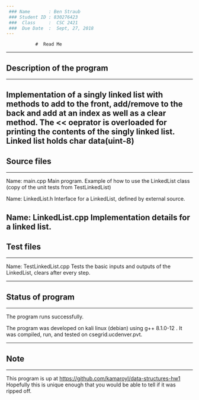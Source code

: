 ```yaml
---
 ### Name       : Ben Straub         
 ### Student ID : 830276423                
 ###  Class     :  CSC 2421           
 ###  Due Date  :  Sept, 27, 2018
---
```


               #  Read Me

---
## Description of the program
---
Implementation of a singly linked list with methods to add to the front, add/remove to the back and add at an index as well as a clear method. The << oeprator is overloaded for printing the contents of the 
singly linked list. Linked list holds char data(uint-8)
---
##  Source files
---

Name:  main.cpp
    Main program.  Example of how to use the LinkedList class (copy of the unit tests from TestLinkedList)

Name:  LinkedList.h
    Interface for a LinkedList, defined by external source. 
    
Name: LinkedList.cpp
    Implementation details for a linked list. 
---
## Test files
---

Name:  TestLinkedList.cpp
    Tests the basic inputs and outputs of the LinkedList, clears after every step. 

---   
## Status of program
---
   The program runs successfully.  
   
   The program was developed on kali linux (debian) using g++ 8.1.0-12 . It was 
   compiled, run, and tested on csegrid.ucdenver.pvt.

---
## Note
---
   This program is up at https://github.com/kamaroyl/data-structures-hw1
   Hopefully this is unique enough that you would be able to tell if it was ripped off.

